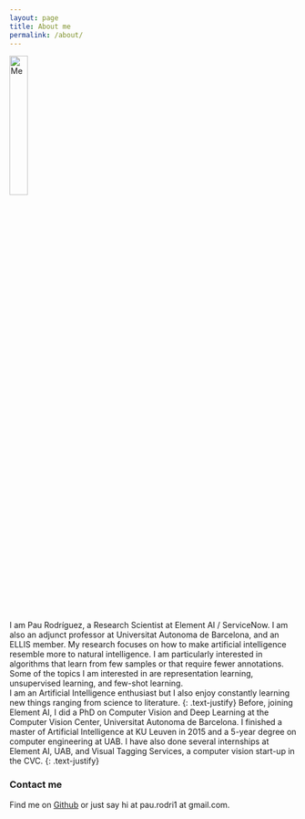 ```yaml
---
layout: page
title: About me
permalink: /about/
---
```


<img src="{{ site.url }}/assets/me.jpg" alt="Me" style="width:25%;">

I am Pau Rodríguez, a Research Scientist at Element AI / ServiceNow. I am also an 
adjunct professor at Universitat Autonoma de Barcelona, and an ELLIS member. 
My research focuses on how to make artificial intelligence resemble more to natural intelligence.
I am particularly interested in algorithms that learn from few samples or that require
fewer annotations. Some of the topics I am interested in are representation learning, 
unsupervised learning, and few-shot learning.   
I am an Artificial Intelligence enthusiast but I also enjoy constantly learning new 
things ranging from science to literature.
{: .text-justify}
Before, joining Element AI, I did a PhD on Computer Vision and Deep Learning at the Computer
Vision Center, Universitat Autonoma de Barcelona. I finished a master of Artificial Intelligence 
at KU Leuven in 2015 and a 5-year degree on computer engineering at UAB. I have also done several 
internships at Element AI,  UAB, and Visual Tagging Services, a computer vision start-up in the CVC.
{: .text-justify}

### Contact me

Find me on [Github][github] or just say hi at pau.rodri1 at gmail.com.


[github]: https://github.com/prlz77
